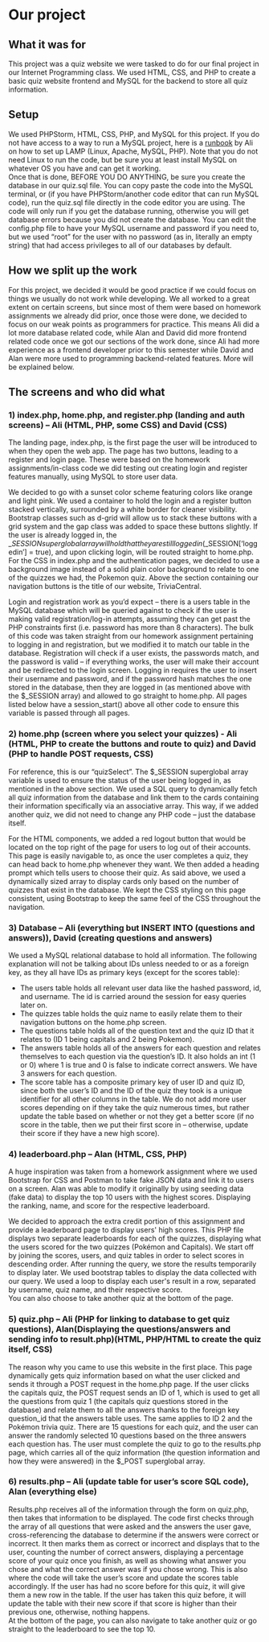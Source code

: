 # Our project

## What it was for

This project was a quiz website we were tasked to do for our final project in our Internet Programming class. We used HTML, CSS, and PHP to create a basic quiz website frontend and MySQL for the backend to store all quiz information.

## Setup

We used PHPStorm, HTML, CSS, PHP, and MySQL for this project. If you do not have access to a way to run a MySQL project, here is a [runbook](https://docs.google.com/document/d/1itFSaInpJJfDxH6B7g8i1mY5333OUUlOFSx6d5sj_jc/edit?tab=t.0) by Ali on how to set up LAMP (Linux, Apache, MySQL, PHP). Note that you do not need Linux to run the code, but be sure you at least install MySQL on whatever OS you have and can get it working.   
Once that is done, BEFORE YOU DO ANYTHING, be sure you create the database in our quiz.sql file. You can copy paste the code into the MySQL terminal, or (if you have PHPStorm/another code editor that can run MySQL code), run the quiz.sql file directly in the code editor you are using. The code will only run if you get the database running, otherwise you will get database errors because you did not create the database. You can edit the config.php file to have your MySQL username and password if you need to, but we used “root” for the user with no password (as in, literally an empty string) that had access privileges to all of our databases by default.

## How we split up the work

For this project, we decided it would be good practice if we could focus on things we usually do not work while developing. We all worked to a great extent on certain screens, but since most of them were based on homework assignments we already did prior, once those were done, we decided to focus on our weak points as programmers for practice. This means Ali did a lot more database related code, while Alan and David did more frontend related code once we got our sections of the work done, since Ali had more experience as a frontend developer prior to this semester while David and Alan were more used to programming backend-related features. More will be explained below.

## The screens and who did what

### 1\) index.php, home.php, and register.php (landing and auth screens) – Ali (HTML, PHP, some CSS) and David (CSS)

The landing page, index.php, is the first page the user will be introduced to when they open the web app. The page has two buttons, leading to a register and login page. These were based on the homework assignments/in-class code we did testing out creating login and register features manually, using MySQL to store user data.

We decided to go with a sunset color scheme featuring colors like orange and light pink. We used a container to hold the login and a register button stacked vertically, surrounded by a white border for cleaner visibility. Bootstrap classes such as d-grid will allow us to stack these buttons with a grid system and the gap class was added to space these buttons slightly. If the user is already logged in, the $\_SESSION superglobal array will hold that they are still logged in ($\_SESSION\[‘loggedin’\] \= true), and upon clicking login, will be routed straight to home.php. For the CSS in index.php and the authentication pages, we decided to use a background image instead of a solid plain color background to relate to one of the quizzes we had, the Pokemon quiz. Above the section containing our navigation buttons is the title of our website, TriviaCentral.

Login and registration work as you’d expect – there is a users table in the MySQL database which will be queried against to check if the user is making valid registration/log-in attempts, assuming they can get past the PHP constraints first (i.e. password has more than 8 characters). The bulk of this code was taken straight from our homework assignment pertaining to logging in and registration, but we modified it to match our table in the database. Registration will check if a user exists, the passwords match, and the password is valid – if everything works, the user will make their account and be redirected to the login screen. Logging in requires the user to insert their username and password, and if the password hash matches the one stored in the database, then they are logged in (as mentioned above with the $\_SESSION array) and allowed to go straight to home.php. All pages listed below have a session\_start() above all other code to ensure this variable is passed through all pages.

### 2\) home.php (screen where you select your quizzes) \- Ali (HTML, PHP to create the buttons and route to quiz) and David (PHP to handle POST requests, CSS)

For reference, this is our “quizSelect”. The $\_SESSION superglobal array variable is used to ensure the status of the user being logged in, as mentioned in the above section. We used a SQL query to dynamically fetch all quiz information from the database and link them to the cards containing their information specifically via an associative array. This way, if we added another quiz, we did not need to change any PHP code – just the database itself. 

For the HTML components, we added a red logout button that would be located on the top right of the page for users to log out of their accounts. This page is easily navigable to, as once the user completes a quiz, they can head back to home.php whenever they want. We then added a heading prompt which tells users to choose their quiz. As said above, we used a dynamically sized array to display cards only based on the number of quizzes that exist in the database. We kept the CSS styling on this page consistent, using Bootstrap to keep the same feel of the CSS throughout the navigation.

### 3\) Database – Ali (everything but INSERT INTO (questions and answers)), David (creating questions and answers)

We used a MySQL relational database to hold all information. The following explanation will not be talking about IDs unless needed to or as a foreign key, as they all have IDs as primary keys (except for the scores table):

- The users table holds all relevant user data like the hashed password, id, and username. The id is carried around the session for easy queries later on.
- The quizzes table holds the quiz name to easily relate them to their navigation buttons on the home.php screen.
- The questions table holds all of the question text and the quiz ID that it relates to (ID 1 being capitals and 2 being Pokemon).
- The answers table holds all of the answers for each question and relates themselves to each question via the question’s ID. It also holds an int (1 or 0\) where 1 is true and 0 is false to indicate correct answers. We have 3 answers for each question.
- The score table has a composite primary key of user ID and quiz ID, since both the user’s ID and the ID of the quiz they took is a unique identifier for all other columns in the table. We do not add more user scores depending on if they take the quiz numerous times, but rather update the table based on whether or not they get a better score (if no score in the table, then we put their first score in – otherwise, update their score if they have a new high score).

### 4\) leaderboard.php – Alan (HTML, CSS, PHP)

A huge inspiration was taken from a homework assignment where we used Bootstrap for CSS and Postman to take fake JSON data and link it to users on a screen. Alan was able to modify it originally by using seeding data (fake data) to display the top 10 users with the highest scores.  Displaying the ranking, name, and score for the respective leaderboard.

We decided to approach the extra credit portion of this assignment and provide a leaderboard page to display users' high scores. This PHP file displays two separate leaderboards for each of the quizzes, displaying what the users scored for the two quizzes (Pokémon and Capitals). We start off by joining the scores, users, and quiz tables in order to select scores in descending order. After running the query, we store the results temporarily to display later. We used bootstrap tables to display the data collected with our query. We used a loop to display each user's result in a row, separated by username, quiz name, and their respective score.   
You can also choose to take another quiz at the bottom of the page.

### 5\) quiz.php – Ali (PHP for linking to database to get quiz questions),  Alan(Displaying the questions/answers and sending info to result.php)(HTML, PHP/HTML to create the quiz itself, CSS)

The reason why you came to use this website in the first place. This page dynamically gets quiz information based on what the user clicked and sends it through a POST request in the home.php page. If the user clicks the capitals quiz, the POST request sends an ID of 1, which is used to get all the questions from quiz 1 (the capitals quiz questions stored in the database) and relate them to all the answers thanks to the foreign key question\_id that the answers table uses. The same applies to ID 2 and the Pokémon trivia quiz. There are 15 questions for each quiz, and the user can answer the randomly selected 10 questions based on the three answers each question has. The user must complete the quiz to go to the results.php page, which carries all of the quiz information (the question information and how they were answered) in the $\_POST superglobal array.

### 6\) results.php – Ali (update table for user’s score SQL code), Alan (everything else)

Results.php receives all of the information through the form on quiz.php, then takes that information to be displayed. The code first checks through the array of all questions that were asked and the answers the user gave, cross-referencing the database to determine if the answers were correct or incorrect. It then marks them as correct or incorrect and displays that to the user, counting the number of correct answers, displaying a percentage score of your quiz once you finish, as well as showing what answer you chose and what the correct answer was if you chose wrong. This is also where the code will take the user’s score and update the scores table accordingly. If the user has had no score before for this quiz, it will give them a new row in the table. If the user has taken this quiz before, it will update the table with their new score if that score is higher than their previous one, otherwise, nothing happens.  
At the bottom of the page, you can also navigate to take another quiz or go straight to the leaderboard to see the top 10\.